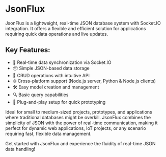 # JsonFlux

JsonFlux is a lightweight, real-time JSON database system with Socket.IO integration. It offers a flexible and efficient solution for applications requiring quick data operations and live updates.

## Key Features:

- 🚀 Real-time data synchronization via Socket.IO
- 📦 Simple JSON-based data storage
- 🔄 CRUD operations with intuitive API
- 🌐 Cross-platform support (Node.js server, Python & Node.js clients)
- 🛠 Easy model creation and management
- 🔍 Basic query capabilities
- 🔌 Plug-and-play setup for quick prototyping

Ideal for small to medium-sized projects, prototypes, and applications where traditional databases might be overkill. JsonFlux combines the simplicity of JSON with the power of real-time communication, making it perfect for dynamic web applications, IoT projects, or any scenario requiring fast, flexible data management.

Get started with JsonFlux and experience the fluidity of real-time JSON data handling!
